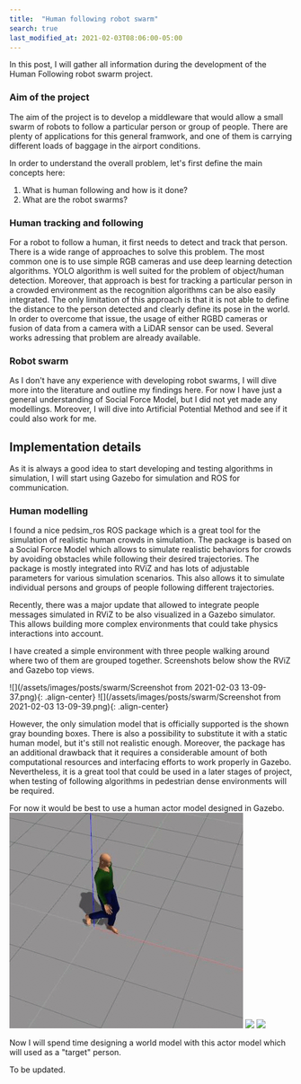 ```yaml
---
title:  "Human following robot swarm"
search: true
last_modified_at: 2021-02-03T08:06:00-05:00
---
```


In this post, I will gather all information during the development of the Human Following robot swarm project. 

### Aim of the project

The aim of the project is to develop a middleware that would allow a small swarm of robots to follow a particular person or group of people. There are plenty of applications for this general framwork, and one of them is carrying different loads of baggage in the airport conditions. 

In order to understand the overall problem, let's first define the main concepts here:
1. What is human following and how is it done?
2. What are the robot swarms?

### Human tracking and following

For a robot to follow a human, it first needs to detect and track that person. There is a wide range of approaches to solve this problem. The most common one is to use simple RGB cameras and use deep learning detection algorithms. YOLO algorithm is well suited for the problem of object/human detection. Moreover, that approach is best for tracking a particular person in a crowded environment as the recognition algorithms can be also easily integrated. The only limitation of this approach is that it is not able to define the distance to the person detected and clearly define its pose in the world. In order to overcome that issue, the usage of either RGBD cameras or fusion of data from a camera with a LiDAR sensor can be used. Several works adressing that problem are already available.

### Robot swarm

As I don't have any experience with developing robot swarms, I will dive more into the literature and outline my findings here. For now I have just a general understanding of Social Force Model, but I did not yet made any modellings. Moreover, I will dive into Artificial Potential Method and see if it could also work for me.

## Implementation details
As it is always a good idea to start developing and testing algorithms in simulation, I will start using Gazebo for simulation and ROS for communication.

### Human modelling
I found a nice pedsim_ros ROS package which is a great tool for the simulation of realistic human crowds in simulation. The package is based on a Social Force Model which allows to simulate realistic behaviors for crowds by avoiding obstacles while following their desired trajectories. The package is mostly integrated into RViZ and has lots of adjustable parameters for various simulation scenarios. This also allows it to simulate individual persons and groups of people following different trajectories.

Recently, there was a major update that allowed to integrate people messages simulated in RViZ to be also visualized in a Gazebo simulator. This allows building more complex environments that could take physics interactions into account.

I have created a simple environment with three people walking around where two of them are grouped together. Screenshots below show the RViZ and Gazebo top views.

![](/assets/images/posts/swarm/Screenshot from 2021-02-03 13-09-37.png){: .align-center}
![](/assets/images/posts/swarm/Screenshot from 2021-02-03 13-09-39.png){: .align-center}

However, the only simulation model that is officially supported is the shown gray bounding boxes. There is also a possibility to substitute it with a static human model, but it's still not realistic enough. Moreover, the package has an additional drawback that it requires a considerable amount of both computational resources and interfacing efforts to work properly in Gazebo. Nevertheless, it is a great tool that could be used in a later stages of project, when testing of following algorithms in pedestrian dense environments will be required.


For now it would be best to use a human actor model designed in Gazebo. 
![](/assets/images/posts/swarm/skel_full.gif) ![](/assets/images/posts/swarm/skel_traj_full.gif) ![](/assets/images/posts/swarm/full_animation.gif)

Now I will spend time designing a world model with this actor model which will used as a "target" person.

To be updated.

<!-- The only limitation of the current  -->

<!-- ![](/assets/images/posts/swarm/.png){: .align-center} -->


<!-- ![](/assets/images/posts/schools/photo_2020-08-22_00-26-50.jpg){: .align-center} -->
